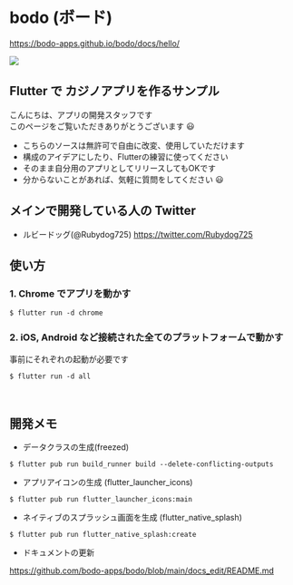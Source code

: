 # bodo (ボード)

https://bodo-apps.github.io/bodo/docs/hello/

<img src="https://github.com/bodo-apps/bodo/blob/main/resources/images/bodo-header.png">

## Flutter で カジノアプリを作るサンプル

こんにちは、アプリの開発スタッフです  
このページをご覧いただきありがとうございます 😃

- こちらのソースは無許可で自由に改変、使用していただけます
- 構成のアイデアにしたり、Flutterの練習に使ってください
- そのまま自分用のアプリとしてリリースしてもOKです
- 分からないことがあれば、気軽に質問をしてください 😃

## メインで開発している人の Twitter

- ルビードッグ(@Rubydog725)
  https://twitter.com/Rubydog725

## 使い方

### 1. Chrome でアプリを動かす

```
$ flutter run -d chrome
```

### 2. iOS, Android など接続された全てのプラットフォームで動かす

事前にそれぞれの起動が必要です

```
$ flutter run -d all
```

<br>

## 開発メモ

- データクラスの生成(freezed)

```
$ flutter pub run build_runner build --delete-conflicting-outputs
```

- アプリアイコンの生成 (flutter_launcher_icons)

```
$ flutter pub run flutter_launcher_icons:main
```

- ネイティブのスプラッシュ画面を生成 (flutter_native_splash)

```
$ flutter pub run flutter_native_splash:create
```

- ドキュメントの更新

https://github.com/bodo-apps/bodo/blob/main/docs_edit/README.md

